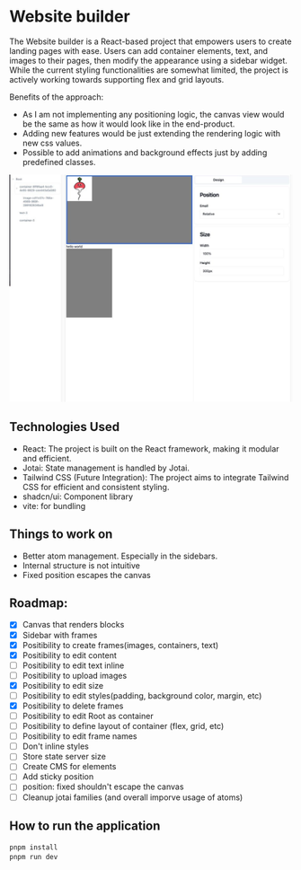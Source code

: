 # Website builder

The Website builder is a React-based project that empowers users to create landing pages with ease. Users can add container elements, text, and images to their pages, then modify the appearance using a sidebar widget.
While the current styling functionalities are somewhat limited, the project is actively working towards supporting flex and grid layouts.

Benefits of the approach:

- As I am not implementing any positioning logic, the canvas view would be the same as how it would look like in the end-product.
- Adding new features would be just extending the rendering logic with new css values.
- Possible to add animations and background effects just by adding predefined classes.

![Alt text](./resources/app.jpg?raw=true "Screenshot of the app")

## Technologies Used

- React: The project is built on the React framework, making it modular and efficient.
- Jotai: State management is handled by Jotai.
- Tailwind CSS (Future Integration): The project aims to integrate Tailwind CSS for efficient and consistent styling.
- shadcn/ui: Component library
- vite: for bundling

## Things to work on

- Better atom management. Especially in the sidebars.
- Internal structure is not intuitive
- Fixed position escapes the canvas

## Roadmap:

- [x] Canvas that renders blocks
- [x] Sidebar with frames
- [x] Positibility to create frames(images, containers, text)
- [x] Positibility to edit content
- [ ] Positibility to edit text inline
- [ ] Positibility to upload images
- [x] Positibility to edit size
- [ ] Positibility to edit styles(padding, background color, margin, etc)
- [x] Positibility to delete frames
- [ ] Positibility to edit Root as container
- [ ] Positibility to define layout of container (flex, grid, etc)
- [ ] Positibility to edit frame names
- [ ] Don't inline styles
- [ ] Store state server size
- [ ] Create CMS for elements
- [ ] Add sticky position
- [ ] position: fixed shouldn't escape the canvas
- [ ] Cleanup jotai families (and overall imporve usage of atoms)

## How to run the application

```bash
pnpm install
pnpm run dev
```
